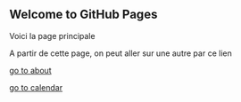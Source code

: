 ## Welcome to GitHub Pages

Voici la page principale

A partir de cette page, on peut aller sur une autre par ce lien

[go to about](about)

[go to calendar](calendar)